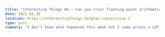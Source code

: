 ```yaml
---
title: "Interesting Things #2 — Can you trust floating-point arithmetic on Apple Silicon?"
date: 2021-04-30
location: https://interestingthings.bengtan.com/p/issue-2
type: post
summary: "I don't know what happened this week but I came across a LOT of stuff (60!). I didn't do anything different so perhaps it's just a statistical anomaly. In any case, happy reading!"
---
```

